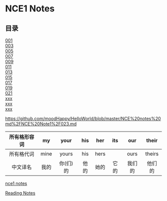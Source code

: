# **NCE1 Notes**  
## **目录**  
[001](https://github.com/moodHappy/HelloWorld/blob/master/NCE%20notes%20md%2FNCE%20Note1%2F001.md)  
[003](https://github.com/moodHappy/HelloWorld/blob/master/NCE%20notes%20md%2FNCE%20Note1%2F003.md)  
[005](https://github.com/moodHappy/HelloWorld/blob/master/NCE%20notes%20md%2FNCE%20Note1%2F005.md)  
[007](https://github.com/moodHappy/HelloWorld/blob/master/NCE%20notes%20md%2FNCE%20Note1%2F007.md)  
[009](https://github.com/moodHappy/HelloWorld/blob/master/NCE%20notes%20md%2FNCE%20Note1%2F009.md)  
[011](https://github.com/moodHappy/HelloWorld/blob/master/NCE%20notes%20md%2FNCE%20Note1%2F011.md)  
[013](https://github.com/moodHappy/HelloWorld/blob/master/NCE%20notes%20md%2FNCE%20Note1%2F013.md)  
[015](https://github.com/moodHappy/HelloWorld/blob/master/NCE%20notes%20md%2FNCE%20Note1%2F015.md)  
[017](https://github.com/moodHappy/HelloWorld/blob/master/NCE%20notes%20md%2FNCE%20Note1%2F017.md)  
[019](https://github.com/moodHappy/HelloWorld/blob/master/NCE%20notes%20md%2FNCE%20Note1%2F019.md)  
[021](https://github.com/moodHappy/HelloWorld/blob/master/NCE%20notes%20md%2FNCE%20Note1%2F021.md)  
[xxx](https://github.com/moodHappy/HelloWorld/blob/master/NCE%20notes%20md%2FNCE%20Note1%2F021.md)  
[xxx](https://github.com/moodHappy/HelloWorld/blob/master/NCE%20notes%20md%2FNCE%20Note1%2F021.md)  
[xxx](https://github.com/moodHappy/HelloWorld/blob/master/NCE%20notes%20md%2FNCE%20Note1%2F021.md)  


https://github.com/moodHappy/HelloWorld/blob/master/NCE%20notes%20md%2FNCE%20Note1%2F023.md





<center>

| 所有格形容词 | my   | your | his  | her  | its  | our  | their |
|:----------:|:----:|:----:|:----:|:----:|:----:|:----:|:-----:|
| 所有格代词   | mine | yours| his  | hers |     | ours | theirs|
| 中文译名     | 我的  | 你(们)的   | 他的   | 她的   |它的    | 我们的 | 他们的 |

</center>




[nce1 notes](https://github.com/moodHappy/HelloWorld/blob/master/NCE%20notes%20md%2FNCE%20Note1%2Fnce1%20notes.txt
)  



[Reading Notes](https://github.com/moodHappy/HelloWorld/blob/master/Reading%20notes.md)  


